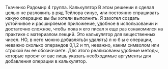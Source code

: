 Ткаченко Радомир 4 группа. Калькулятор
В этом решении я сделал целью не разложить в ряд Тейлора синус, или постоянно спрашивать какую операцию вы бы хотели выполнить. Я захотел создать устойчивое и расширяемое приложение, удобное в использовании и достаточно сложное, чтобы пока я его писал я еще раз ознакомился на практике с материалом лекций.
Это калькулятор для вещественных чисел. НО, в него можно добавлять(и удалять) л ю б ы е операции, неважно сколько операндов 0,1,2 и тп, неважно, каким символом или строкой вы ее обозначаете. Для этого реализованы удобные методы, которые просят от вас лишь указать необходимые аргументы для добавления операции в калькулятор. 
